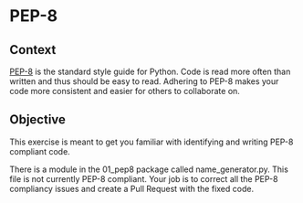 # PEP-8

## Context

[PEP-8](https://www.python.org/dev/peps/pep-0008/) is the standard style guide for Python. Code is read more often than written and thus should be easy to read. Adhering to PEP-8 makes your code more consistent and easier for others to collaborate on.

## Objective

This exercise is meant to get you familiar with identifying and writing PEP-8 compliant code.

There is a module in the 01_pep8 package called name_generator.py. This file is not currently PEP-8 compliant. Your job is to correct all the PEP-8 compliancy issues and create a Pull Request with the fixed code.

